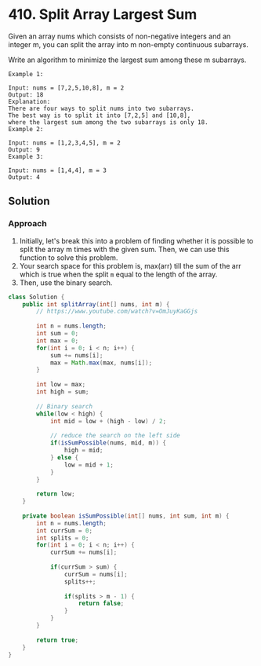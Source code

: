 # 410. Split Array Largest Sum

Given an array nums which consists of non-negative integers and an integer m, you can split the array into m non-empty continuous subarrays.

Write an algorithm to minimize the largest sum among these m subarrays.

    Example 1:

    Input: nums = [7,2,5,10,8], m = 2
    Output: 18
    Explanation:
    There are four ways to split nums into two subarrays.
    The best way is to split it into [7,2,5] and [10,8],
    where the largest sum among the two subarrays is only 18.
    Example 2:

    Input: nums = [1,2,3,4,5], m = 2
    Output: 9
    Example 3:

    Input: nums = [1,4,4], m = 3
    Output: 4

## Solution
### Approach

1. Initially, let's break this into a problem of finding whether it is possible to split the array m times with the given sum. Then, we can use this function to solve this problem. 
2. Your search space for this problem is, max(arr) till the sum of the arr which is true when the split ```m``` equal to the length of the array. 
3. Then, use the binary search. 

```java
class Solution {
    public int splitArray(int[] nums, int m) {
        // https://www.youtube.com/watch?v=OmJuyKaGGjs
        
        int n = nums.length;
        int sum = 0;
        int max = 0;
        for(int i = 0; i < n; i++) {
            sum += nums[i];
            max = Math.max(max, nums[i]);
        }
        
        int low = max;
        int high = sum;
        
        // Binary search
        while(low < high) {
            int mid = low + (high - low) / 2;
            
            // reduce the search on the left side
            if(isSumPossible(nums, mid, m)) {
                high = mid;
            } else {
                low = mid + 1;
            }
        }
        
        return low;
    }
    
    private boolean isSumPossible(int[] nums, int sum, int m) {
        int n = nums.length;
        int currSum = 0;
        int splits = 0;
        for(int i = 0; i < n; i++) {
            currSum += nums[i];
            
            if(currSum > sum) {
                currSum = nums[i];
                splits++;
                
                if(splits > m - 1) {
                    return false;
                }
            }
        }
        
        return true;
    }
}
```